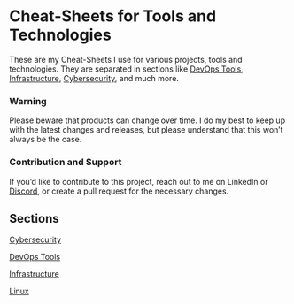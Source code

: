 # Cheat-Sheets for Tools and Technologies

These are my Cheat-Sheets I use for various projects, tools and technologies. They are separated in sections like [DevOps Tools](https://github.com/robert-kvam/cheat-sheets/tree/main/devops), [Infrastructure](https://github.com/robert-kvam/cheat-sheets/tree/main/infrastructure), [Cybersecurity](https://github.com/robert-kvam/cheat-sheets/tree/main/cybersecurity), and much more.

### Warning

Please beware that products can change over time. I do my best to keep up with the latest changes and releases, but please understand that this won’t always be the case.

### Contribution and Support

If you’d like to contribute to this project, reach out to me on LinkedIn or [Discord](http://d.vrl.sh), or create a pull request for the necessary changes.

## Sections
[Cybersecurity](https://github.com/robert-kvam/cheat-sheets/tree/main/cybersecurity)

[DevOps Tools](https://github.com/robert-kvam/cheat-sheets/tree/main/devops)

[Infrastructure](https://github.com/robert-kvam/cheat-sheets/tree/main/infrastructure)

[Linux](https://github.com/robert-kvam/cheat-sheets/tree/main/linux)
